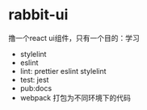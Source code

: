 # rabbit-ui
撸一个react ui组件，只有一个目的：学习

- stylelint
- eslint
- lint: prettier eslint stylelint
- test: jest 
- pub:docs
- webpack 打包为不同环境下的代码
